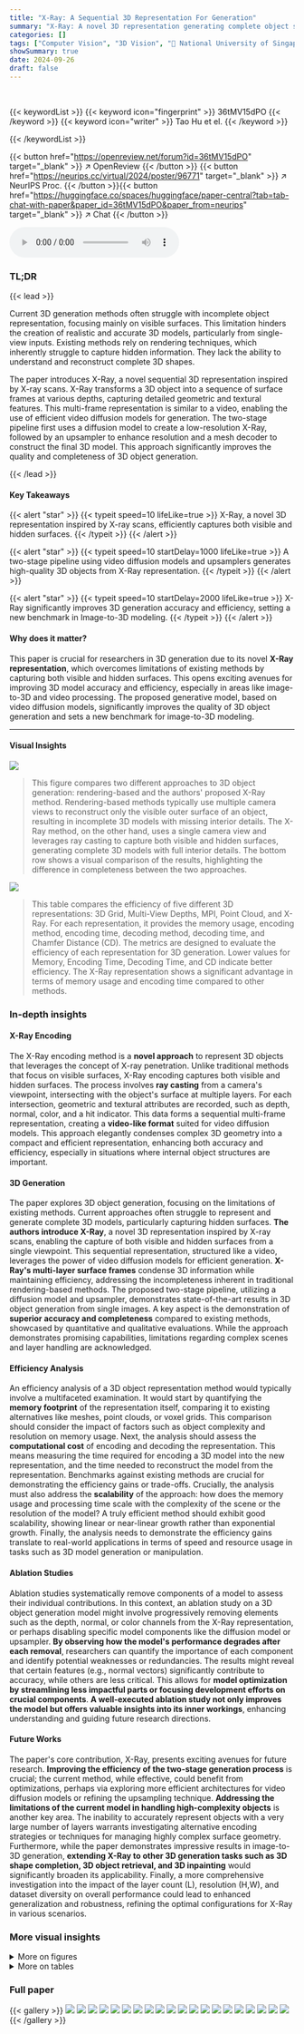 ```yaml
---
title: "X-Ray: A Sequential 3D Representation For Generation"
summary: "X-Ray: A novel 3D representation generating complete object surfaces from a single image!"
categories: []
tags: ["Computer Vision", "3D Vision", "🏢 National University of Singapore",]
showSummary: true
date: 2024-09-26
draft: false
---
```


<br>

{{< keywordList >}}
{{< keyword icon="fingerprint" >}} 36tMV15dPO {{< /keyword >}}
{{< keyword icon="writer" >}} Tao Hu et el. {{< /keyword >}}
 
{{< /keywordList >}}

{{< button href="https://openreview.net/forum?id=36tMV15dPO" target="_blank" >}}
↗ OpenReview
{{< /button >}}
{{< button href="https://neurips.cc/virtual/2024/poster/96771" target="_blank" >}}
↗ NeurIPS Proc.
{{< /button >}}{{< button href="https://huggingface.co/spaces/huggingface/paper-central?tab=tab-chat-with-paper&paper_id=36tMV15dPO&paper_from=neurips" target="_blank" >}}
↗ Chat
{{< /button >}}



<audio controls>
    <source src="https://ai-paper-reviewer.com/36tMV15dPO/podcast.wav" type="audio/wav">
    Your browser does not support the audio element.
</audio>


### TL;DR


{{< lead >}}

Current 3D generation methods often struggle with incomplete object representation, focusing mainly on visible surfaces.  This limitation hinders the creation of realistic and accurate 3D models, particularly from single-view inputs.  Existing methods rely on rendering techniques, which inherently struggle to capture hidden information.  They lack the ability to understand and reconstruct complete 3D shapes. 

The paper introduces X-Ray, a novel sequential 3D representation inspired by X-ray scans.  X-Ray transforms a 3D object into a sequence of surface frames at various depths, capturing detailed geometric and textural features.  This multi-frame representation is similar to a video, enabling the use of efficient video diffusion models for generation. The two-stage pipeline first uses a diffusion model to create a low-resolution X-Ray, followed by an upsampler to enhance resolution and a mesh decoder to construct the final 3D model.  This approach significantly improves the quality and completeness of 3D object generation.

{{< /lead >}}


#### Key Takeaways

{{< alert "star" >}}
{{< typeit speed=10 lifeLike=true >}} X-Ray, a novel 3D representation inspired by X-ray scans, efficiently captures both visible and hidden surfaces. {{< /typeit >}}
{{< /alert >}}

{{< alert "star" >}}
{{< typeit speed=10 startDelay=1000 lifeLike=true >}} A two-stage pipeline using video diffusion models and upsamplers generates high-quality 3D objects from X-Ray representation. {{< /typeit >}}
{{< /alert >}}

{{< alert "star" >}}
{{< typeit speed=10 startDelay=2000 lifeLike=true >}} X-Ray significantly improves 3D generation accuracy and efficiency, setting a new benchmark in Image-to-3D modeling. {{< /typeit >}}
{{< /alert >}}

#### Why does it matter?
This paper is crucial for researchers in 3D generation due to its novel **X-Ray representation**, which overcomes limitations of existing methods by capturing both visible and hidden surfaces.  This opens exciting avenues for improving 3D model accuracy and efficiency, especially in areas like image-to-3D and video processing.  The proposed generative model, based on video diffusion models, significantly improves the quality of 3D object generation and sets a new benchmark for image-to-3D modeling.

------
#### Visual Insights



![](https://ai-paper-reviewer.com/36tMV15dPO/figures_0_1.jpg)

> This figure compares two different approaches to 3D object generation: rendering-based and the authors' proposed X-Ray method. Rendering-based methods typically use multiple camera views to reconstruct only the visible outer surface of an object, resulting in incomplete 3D models with missing interior details.  The X-Ray method, on the other hand, uses a single camera view and leverages ray casting to capture both visible and hidden surfaces, generating complete 3D models with full interior details. The bottom row shows a visual comparison of the results, highlighting the difference in completeness between the two approaches.





![](https://ai-paper-reviewer.com/36tMV15dPO/tables_7_1.jpg)

> This table compares the efficiency of five different 3D representations: 3D Grid, Multi-View Depths, MPI, Point Cloud, and X-Ray.  For each representation, it provides the memory usage, encoding method, encoding time, decoding method, decoding time, and Chamfer Distance (CD). The metrics are designed to evaluate the efficiency of each representation for 3D generation. Lower values for Memory, Encoding Time, Decoding Time, and CD indicate better efficiency. The X-Ray representation shows a significant advantage in terms of memory usage and encoding time compared to other methods.





### In-depth insights


#### X-Ray Encoding
The X-Ray encoding method is a **novel approach** to represent 3D objects that leverages the concept of X-ray penetration. Unlike traditional methods that focus on visible surfaces, X-Ray encoding captures both visible and hidden surfaces.  The process involves **ray casting** from a camera's viewpoint, intersecting with the object's surface at multiple layers.  For each intersection, geometric and textural attributes are recorded, such as depth, normal, color, and a hit indicator. This data forms a sequential multi-frame representation, creating a **video-like format** suited for video diffusion models. This approach elegantly condenses complex 3D geometry into a compact and efficient representation, enhancing both accuracy and efficiency, especially in situations where internal object structures are important.

#### 3D Generation
The paper explores 3D object generation, focusing on the limitations of existing methods.  Current approaches often struggle to represent and generate complete 3D models, particularly capturing hidden surfaces.  **The authors introduce X-Ray**, a novel 3D representation inspired by X-ray scans, enabling the capture of both visible and hidden surfaces from a single viewpoint. This sequential representation, structured like a video, leverages the power of video diffusion models for efficient generation.  **X-Ray's multi-layer surface frames** condense 3D information while maintaining efficiency, addressing the incompleteness inherent in traditional rendering-based methods.  The proposed two-stage pipeline, utilizing a diffusion model and upsampler, demonstrates state-of-the-art results in 3D object generation from single images.  A key aspect is the demonstration of **superior accuracy and completeness** compared to existing methods, showcased by quantitative and qualitative evaluations. While the approach demonstrates promising capabilities, limitations regarding complex scenes and layer handling are acknowledged.

#### Efficiency Analysis
An efficiency analysis of a 3D object representation method would typically involve a multifaceted examination.  It would start by quantifying the **memory footprint** of the representation itself, comparing it to existing alternatives like meshes, point clouds, or voxel grids.  This comparison should consider the impact of factors such as object complexity and resolution on memory usage.  Next, the analysis should assess the **computational cost** of encoding and decoding the representation. This means measuring the time required for encoding a 3D model into the new representation, and the time needed to reconstruct the model from the representation. Benchmarks against existing methods are crucial for demonstrating the efficiency gains or trade-offs.  Crucially, the analysis must also address the **scalability** of the approach: how does the memory usage and processing time scale with the complexity of the scene or the resolution of the model?  A truly efficient method should exhibit good scalability, showing linear or near-linear growth rather than exponential growth.  Finally, the analysis needs to demonstrate the efficiency gains translate to real-world applications in terms of speed and resource usage in tasks such as 3D model generation or manipulation.

#### Ablation Studies
Ablation studies systematically remove components of a model to assess their individual contributions.  In this context, an ablation study on a 3D object generation model might involve progressively removing elements such as the depth, normal, or color channels from the X-Ray representation, or perhaps disabling specific model components like the diffusion model or upsampler.  **By observing how the model's performance degrades after each removal**, researchers can quantify the importance of each component and identify potential weaknesses or redundancies. The results might reveal that certain features (e.g., normal vectors) significantly contribute to accuracy, while others are less critical. This allows for **model optimization by streamlining less impactful parts or focusing development efforts on crucial components**.  **A well-executed ablation study not only improves the model but offers valuable insights into its inner workings**, enhancing understanding and guiding future research directions.

#### Future Works
The paper's core contribution, X-Ray, presents exciting avenues for future research. **Improving the efficiency of the two-stage generation process** is crucial; the current method, while effective, could benefit from optimizations, perhaps via exploring more efficient architectures for video diffusion models or refining the upsampling technique.  **Addressing the limitations of the current model in handling high-complexity objects** is another key area. The inability to accurately represent objects with a very large number of layers warrants investigating alternative encoding strategies or techniques for managing highly complex surface geometry.  Furthermore, while the paper demonstrates impressive results in image-to-3D generation, **extending X-Ray to other 3D generation tasks such as 3D shape completion, 3D object retrieval, and 3D inpainting** would significantly broaden its applicability. Finally, a more comprehensive investigation into the impact of the layer count (L), resolution (H,W), and dataset diversity on overall performance could lead to enhanced generalization and robustness, refining the optimal configurations for X-Ray in various scenarios.


### More visual insights

<details>
<summary>More on figures
</summary>


![](https://ai-paper-reviewer.com/36tMV15dPO/figures_2_1.jpg)

> This figure shows four examples of the X-Ray 3D sequential representation.  Each example shows a 3D object (car, mug, gun, book) and its corresponding X-Ray representation. The X-Ray representation is a sequence of frames, each showing the hit (H), depth (D), normal (N), and color (C) information for the surfaces intersected by a ray cast from the camera. The number of frames in the X-Ray representation varies depending on the complexity of the 3D object. The dotted yellow lines show the direction of the ray cast.


![](https://ai-paper-reviewer.com/36tMV15dPO/figures_4_1.jpg)

> This figure illustrates the three-stage pipeline for generating 3D models using the X-Ray representation.  First, an image is fed into the X-Ray diffusion model to create a low-resolution X-Ray representation.  This is then upsampled to a higher resolution. Finally, the high-resolution X-Ray is decoded into a 3D point cloud, which is converted to a mesh.


![](https://ai-paper-reviewer.com/36tMV15dPO/figures_7_1.jpg)

> This figure shows two plots illustrating the encoding-decoding intrinsic error of the X-Ray representation. The left plot shows how the error (measured by Chamfer Distance) decreases as the number of layers (L) increases, stabilizing around 8 layers. The right plot shows how the error decreases with increasing frame resolution (H or W), also stabilizing after 256.  This analysis helps determine the optimal balance between accuracy and efficiency for the X-Ray representation.


![](https://ai-paper-reviewer.com/36tMV15dPO/figures_7_2.jpg)

> This figure shows the relationship between the encoding-decoding intrinsic error and the resolution (height and width) and number of layers of the X-Ray representation. The encoding-decoding intrinsic error is the difference between the original 3D mesh and the 3D mesh reconstructed from the encoded X-Ray representation. As shown in the graph, the error decreases as the resolution increases and the number of layers increases. This suggests that a higher resolution and more layers leads to a more accurate reconstruction.


![](https://ai-paper-reviewer.com/36tMV15dPO/figures_8_1.jpg)

> This figure shows a quantitative comparison of image-to-3D mesh generation results using different methods.  The input images are shown in the leftmost column, followed by reconstruction results from four different models: One-2-3-4-5, OpenLRM, TripoSR, and the authors' proposed X-Ray method. The ground truth (GT) meshes are shown in the rightmost column.  The comparison demonstrates the superior performance of the X-Ray method in generating complete and accurate 3D models from single input images across various object categories including boxes, footwear, cabinets, bowls, and cars.


![](https://ai-paper-reviewer.com/36tMV15dPO/figures_9_1.jpg)

> This figure demonstrates failure cases of the X-Ray 3D generation method.  The top row shows an example with a hamburger.  The X-Ray representation successfully captures the visible layers, but the model fails to reconstruct the complete object, missing parts of the interior (indicated by the red dashed box). A similar problem is observed in the bottom row with a banana image, where the generated mesh is incomplete and lacks details.


![](https://ai-paper-reviewer.com/36tMV15dPO/figures_13_1.jpg)

> This figure illustrates the three main components of the proposed generative pipeline for X-Ray 3D representation. The pipeline consists of an X-Ray diffusion model that generates a low-resolution X-Ray from an image; an upsampler that increases the resolution of the low-resolution X-Ray by a factor of 4; and a mesh decoding model that converts the high-resolution X-Ray into a point cloud, which is then converted into a 3D mesh.


![](https://ai-paper-reviewer.com/36tMV15dPO/figures_14_1.jpg)

> This figure illustrates the three-stage pipeline for generating 3D mesh from a single image.  First, an X-Ray diffusion model takes an image as input and produces a low-resolution X-Ray representation. Second, an upsampler increases the resolution of this X-Ray fourfold. Finally, a mesh decoding model converts the high-resolution X-Ray into a 3D point cloud with color and normal information, which is then transformed into the final 3D mesh.


![](https://ai-paper-reviewer.com/36tMV15dPO/figures_15_1.jpg)

> This figure visualizes the image-to-3D generation process using the X-Ray representation.  It shows four examples, each with an input image and the resulting synthesized X-Ray, the encoded point cloud, and three views of the decoded mesh. The figure demonstrates the method’s ability to reconstruct 3D models from single images, highlighting the quality and detail achieved in the output meshes.


![](https://ai-paper-reviewer.com/36tMV15dPO/figures_16_1.jpg)

> This figure demonstrates the Text-to-3D generation pipeline using X-Ray representation. Starting from textual descriptions (e.g., “a black and silver power supply”, “green wine bottle”, “a polar bear”, “a rolled haystack”), the pipeline first generates images using a pre-trained text-to-image diffusion model. Then, image segmentation is applied to isolate the object from the background. Next, the X-Ray representation is extracted from the segmented images, followed by point cloud encoding and mesh decoding to obtain the final 3D mesh model. The figure shows the synthesized image, segmented image, synthesized X-Ray, encoded point cloud, and the resulting decoded mesh for each textual input. This showcases the capability of X-Ray in translating text descriptions into 3D object representations.


</details>




<details>
<summary>More on tables
</summary>


![](https://ai-paper-reviewer.com/36tMV15dPO/tables_8_1.jpg)
> This table presents a quantitative comparison of the proposed X-Ray method with existing state-of-the-art methods for image-to-3D mesh generation.  It shows the Chamfer Distance (CD) and F-Score (FS@0.1) metrics on the Google Scanned Objects (GSO) and OmniObject3D datasets. Lower CD values and higher FS@0.1 values indicate better reconstruction performance. The table highlights the superior performance of the X-Ray method compared to the other methods.

![](https://ai-paper-reviewer.com/36tMV15dPO/tables_15_1.jpg)
> This table presents a quantitative comparison of the reconstruction performance achieved by three different diffusion model configurations: a finetuned original UNet, a randomly initialized original UNet, and a randomly initialized UNet with only 10% of the original parameters.  The evaluation metrics are Chamfer Distance (CD) and F-Score at a threshold of 0.1 (FS@0.1).  Training time (in days), inference time (in seconds), batch size, and model size (in GB) are also reported for each configuration. The results demonstrate the impact of different model sizes and initialization strategies on the model's performance in 3D reconstruction tasks.

![](https://ai-paper-reviewer.com/36tMV15dPO/tables_15_2.jpg)
> This table presents a quantitative comparison of the performance of the X-Ray generation model with and without the Hit H attribute. The results are evaluated using the Chamfer Distance (CD) and F-Score (FS@0.1) metrics on the Google Scanned Objects (GSO) dataset. The Hit H attribute indicates the presence of a surface in each layer of the X-Ray representation. The results show that including the Hit H attribute improves the model's performance, suggesting its importance in ensuring accurate 3D object generation.

</details>




### Full paper

{{< gallery >}}
<img src="https://ai-paper-reviewer.com/36tMV15dPO/1.png" class="grid-w50 md:grid-w33 xl:grid-w25" />
<img src="https://ai-paper-reviewer.com/36tMV15dPO/2.png" class="grid-w50 md:grid-w33 xl:grid-w25" />
<img src="https://ai-paper-reviewer.com/36tMV15dPO/3.png" class="grid-w50 md:grid-w33 xl:grid-w25" />
<img src="https://ai-paper-reviewer.com/36tMV15dPO/4.png" class="grid-w50 md:grid-w33 xl:grid-w25" />
<img src="https://ai-paper-reviewer.com/36tMV15dPO/5.png" class="grid-w50 md:grid-w33 xl:grid-w25" />
<img src="https://ai-paper-reviewer.com/36tMV15dPO/6.png" class="grid-w50 md:grid-w33 xl:grid-w25" />
<img src="https://ai-paper-reviewer.com/36tMV15dPO/7.png" class="grid-w50 md:grid-w33 xl:grid-w25" />
<img src="https://ai-paper-reviewer.com/36tMV15dPO/8.png" class="grid-w50 md:grid-w33 xl:grid-w25" />
<img src="https://ai-paper-reviewer.com/36tMV15dPO/9.png" class="grid-w50 md:grid-w33 xl:grid-w25" />
<img src="https://ai-paper-reviewer.com/36tMV15dPO/10.png" class="grid-w50 md:grid-w33 xl:grid-w25" />
<img src="https://ai-paper-reviewer.com/36tMV15dPO/11.png" class="grid-w50 md:grid-w33 xl:grid-w25" />
<img src="https://ai-paper-reviewer.com/36tMV15dPO/12.png" class="grid-w50 md:grid-w33 xl:grid-w25" />
<img src="https://ai-paper-reviewer.com/36tMV15dPO/13.png" class="grid-w50 md:grid-w33 xl:grid-w25" />
<img src="https://ai-paper-reviewer.com/36tMV15dPO/14.png" class="grid-w50 md:grid-w33 xl:grid-w25" />
<img src="https://ai-paper-reviewer.com/36tMV15dPO/15.png" class="grid-w50 md:grid-w33 xl:grid-w25" />
<img src="https://ai-paper-reviewer.com/36tMV15dPO/16.png" class="grid-w50 md:grid-w33 xl:grid-w25" />
<img src="https://ai-paper-reviewer.com/36tMV15dPO/17.png" class="grid-w50 md:grid-w33 xl:grid-w25" />
<img src="https://ai-paper-reviewer.com/36tMV15dPO/18.png" class="grid-w50 md:grid-w33 xl:grid-w25" />
<img src="https://ai-paper-reviewer.com/36tMV15dPO/19.png" class="grid-w50 md:grid-w33 xl:grid-w25" />
<img src="https://ai-paper-reviewer.com/36tMV15dPO/20.png" class="grid-w50 md:grid-w33 xl:grid-w25" />
{{< /gallery >}}